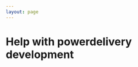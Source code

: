 ```yaml
---
layout: page
---
```

<div class="row-fluid">
	<div class="span3">
	</div>
	<div class="span9">
		<h1>Help with powerdelivery development</h1>
	</div>
</div>